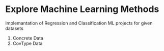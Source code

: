 # Explore Machine Learning Methods

Implemantation of Regression and Classification ML projects for given datasets

1. Concrete Data
2. CovType Data


